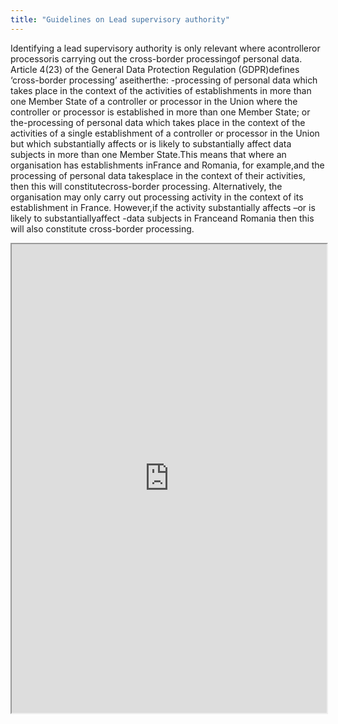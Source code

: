 ```yaml
---
title: "Guidelines on Lead supervisory authority"
---
```


Identifying a lead supervisory authority is only relevant where acontrolleror processoris carrying out the cross-border processingof personal data. Article 4(23) of the General Data Protection Regulation (GDPR)defines ‘cross-border processing’ aseitherthe: -processing of personal data which takes place in the context of the activities of establishments in more than one Member State of a controller or processor in the Union where the controller or processor is established in more than one Member State; or the-processing of personal data which takes place in the context of the activities of a single establishment of a controller or processor in the Union but which substantially affects or is likely to substantially affect data subjects in more than one Member State.This means that where an organisation has establishments inFrance and Romania, for example,and the processing of personal data takesplace in the context of their activities, then this will constitutecross-border processing. Alternatively,  the  organisation  may  only  carry  out  processing  activity  in  the  context  of  its establishment  in  France.  However,if  the  activity  substantially  affects –or  is  likely  to substantiallyaffect -data subjects in Franceand Romania then this will also constitute cross-border processing.

<iframe height="750" width="100%" src="https://ewelton.github.io/ktest/wiki.html#Guidelines%20on%20Lead%20supervisory%20authority"></iframe>

